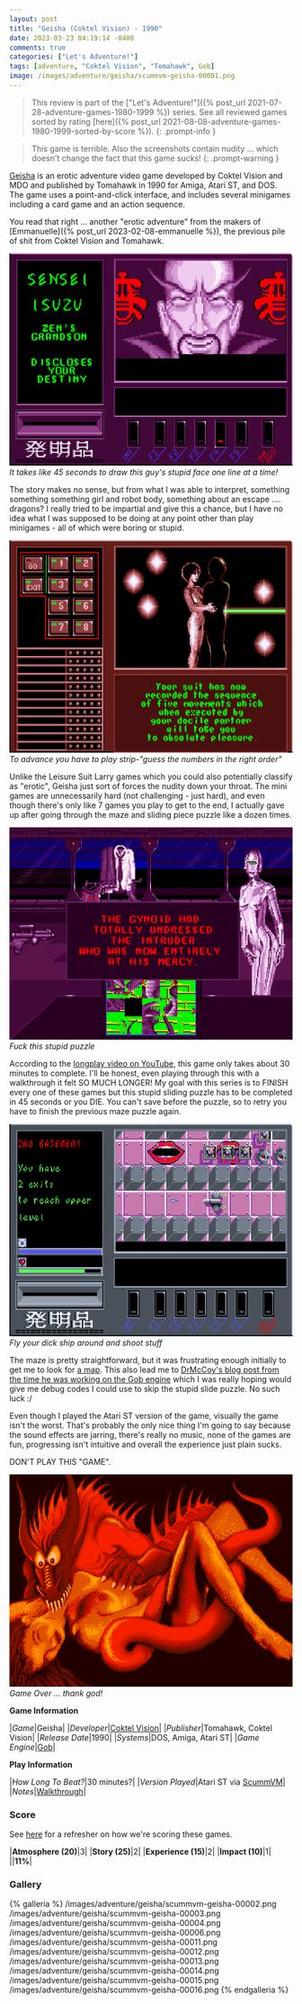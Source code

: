 ```yaml
---
layout: post
title: "Geisha (Coktel Vision) - 1990"
date: 2023-03-23 04:19:14 -0400
comments: true
categories: ["Let's Adventure!"]
tags: [adventure, "Coktel Vision", "Tomahawk", Gob]
image: /images/adventure/geisha/scummvm-geisha-00001.png
---
```

> This review is part of the ["Let's Adventure!"]({% post_url 2021-07-28-adventure-games-1980-1999 %}) series. See all reviewed games sorted by rating [here]({% post_url 2021-08-08-adventure-games-1980-1999-sorted-by-score %}).
{: .prompt-info }

> This game is terrible. Also the screenshots contain nudity ... which doesn't change the fact that this game sucks!
{: .prompt-warning }

[Geisha](https://en.wikipedia.org/wiki/Geisha_(video_game)) is an erotic adventure video game developed by Coktel Vision and MDO and published by Tomahawk in 1990 for Amiga, Atari ST, and DOS. The game uses a point-and-click interface, and includes several minigames including a card game and an action sequence.

You read that right ... another "erotic adventure" from the makers of [Emmanuelle]({% post_url 2023-02-08-emmanuelle %}), the previous pile of shit from Coktel Vision and Tomahawk.

![](/images/adventure/geisha/scummvm-geisha-00005.png)
_It takes like 45 seconds to draw this guy's stupid face one line at a time!_

The story makes no sense, but from what I was able to interpret, something something something girl and robot body, something about an escape .... dragons? I really tried to be impartial and give this a chance, but I have no idea what I was supposed to be doing at any point other than play minigames - all of which were boring or stupid.

![](/images/adventure/geisha/scummvm-geisha-00010.png)
_To advance you have to play strip-"guess the numbers in the right order"_

Unlike the Leisure Suit Larry games which you could also potentially classify as "erotic", Geisha just sort of forces the nudity down your throat. The mini games are unnecessarily hard (not challenging - just hard), and even though there's only like 7 games you play to get to the end, I actually gave up after going through the maze and sliding piece puzzle like a dozen times.

![](/images/adventure/geisha/scummvm-geisha-00018.png)
_Fuck this stupid puzzle_

According to the [longplay video on YouTube](https://www.youtube.com/watch?v=WsPzjGFOumY), this game only takes about 30 minutes to complete. I'll be honest, even playing through this with a walkthrough it felt SO MUCH LONGER! My goal with this series is to FINISH every one of these games but this stupid sliding puzzle has to be completed in 45 seconds or you DIE. You can't save before the puzzle, so to retry you have to finish the previous maze puzzle again.

![](/images/adventure/geisha/scummvm-geisha-00017.png)
_Fly your dick ship around and shoot stuff_

The maze is pretty straightforward, but it was frustrating enough initially to get me to look for [a map](https://gamefaqs.gamespot.com/pc/928267-geisha/faqs/78791/chapter-6-penetration). This also lead me to [DrMcCoy's blog post from the time he was working on the Gob engine](https://drmccoy.de/gobsmacked/?p=512#more-512) which I was really hoping would give me debug codes I could use to skip the stupid slide puzzle. No such luck :/

Even though I played the Atari ST version of the game, visually the game isn't the worst. That's probably the only nice thing I'm going to say because the sound effects are jarring, there's really no music, none of the games are fun, progressing isn't intuitive and overall the experience just plain sucks.

DON'T PLAY THIS "GAME".

![](/images/adventure/geisha/scummvm-geisha-00019.png)
_Game Over ... thank god!_

**Game Information**

|*Game*|Geisha|
|*Developer*|[Coktel Vision](https://en.wikipedia.org/wiki/Coktel_Vision)|
|*Publisher*|Tomahawk, Coktel Vision|
|*Release Date*|1990|
|*Systems*|DOS, Amiga, Atari ST|
|*Game Engine*|[Gob](https://wiki.scummvm.org/index.php/Gob)|

**Play Information**

|*How Long To Beat?*|30 minutes?|
|*Version Played*|Atari ST via [ScummVM](https://www.scummvm.org/)|
|*Notes*|[Walkthrough](https://www.walkthroughking.com/text/geisha.aspx)|

### Score

See [here](https://www.alexbevi.com/blog/2021/07/28/adventure-games-1980-1999/#scoring) for a refresher on how we're scoring these games.

|**Atmosphere (20)**|3|
|**Story (25)**|2|
|**Experience (15)**|2|
|**Impact (10)**|1|
||**11%**|

### Gallery

{% galleria %}
/images/adventure/geisha/scummvm-geisha-00002.png
/images/adventure/geisha/scummvm-geisha-00003.png
/images/adventure/geisha/scummvm-geisha-00004.png
/images/adventure/geisha/scummvm-geisha-00006.png
/images/adventure/geisha/scummvm-geisha-00011.png
/images/adventure/geisha/scummvm-geisha-00012.png
/images/adventure/geisha/scummvm-geisha-00013.png
/images/adventure/geisha/scummvm-geisha-00014.png
/images/adventure/geisha/scummvm-geisha-00015.png
/images/adventure/geisha/scummvm-geisha-00016.png
{% endgalleria %}